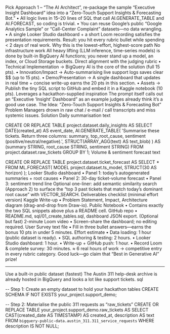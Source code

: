 Pick Approach 1 – “The AI Architect”, re-package the sample “Executive Insight Dashboard” idea into a “Zero-Touch Support Insights & Forecasting Bot.”
• All logic lives in 15–20 lines of SQL that call AI.GENERATE_TABLE and AI.FORECAST, so coding is trivial.
• You can reuse Google’s public “Google Analytics Sample” or “Call-Center Complaint” datasets—no data wrangling.
• A single Looker Studio dashboard + a short Loom recording satisfies the presentation requirements.
Result: you hit every rubric bullet while spending < 2 days of real work.
Why this is the lowest-effort, highest-score path
No infrastructure work
All heavy lifting (LLM inference, time-series models) is done by built-in BigQuery AI functions; you never stand up a model, an index, or Cloud Storage buckets.
Direct alignment with the judging rubric
• Technical Implementation → BigQuery AI is the core of the solution (full 15 pts).
• Innovation/Impact → Auto-summarising live support logs saves clear $$ (up to 15 pts).
• Demo/Presentation → A single dashboard that updates in real time + concise write-up earns the 20 pts in this section.
• Assets → Publish the tiny SQL script to GitHub and embed it in a Kaggle notebook (10 pts).
Leverages a hackathon-supplied inspiration
The prompt itself calls out an “Executive ‘Insight’ Dashboard” as an example judges already think it’s a good use case.
The Idea: “Zero-Touch Support Insights & Forecasting Bot”
Problem
Managers drown in raw chat / e-mail / call transcripts and miss systemic issues.
Solution
Daily summarisation
text


CREATE OR REPLACE TABLE project.dataset.daily_insights AS
SELECT
  DATE(created_at)  AS event_date,
  AI.GENERATE_TABLE(
    'Summarise these tickets. Return three columns: summary, top_root_cause, sentiment (positive/neutral/negative).',
    STRUCT(ARRAY_AGG(text) AS text_blob)
  ) AS (summary STRING, root_cause STRING, sentiment STRING)
FROM project.dataset.raw_tickets
GROUP BY 1;
Volume & sentiment forecast
text


CREATE OR REPLACE TABLE project.dataset.ticket_forecast AS
SELECT *
FROM ML.FORECAST(
  MODEL project.dataset.ts_model,
  STRUCT(30 AS horizon)
);
Looker Studio dashboard
• Panel 1: today’s autogenerated summaries + root causes
• Panel 2: 30-day ticket-volume forecast
• Panel 3: sentiment trend line
Optional one-liner: add semantic similarity search (Approach 2) to surface the “top 3 past tickets that match today’s dominant root cause” with VECTOR_SEARCH.
Deliverables checklist (minimal effort version)
Kaggle Write-up
• Problem Statement, Impact, Architecture diagram (drag-and-drop from Draw-io).
Public Notebook
• Contains exactly the two SQL snippets above plus a README cell.
GitHub repo
• README.md, sql/01_create_tables.sql, dashboard JSON export.
(Optional but fast) 2-minute Loom video
• Screen-share the dashboard; no editing required.
User Survey text file
• Fill in three bullet answers—earns the bonus 10 pts in under 5 minutes.
Effort estimate
• Data loading: 1 hour (public dataset is ready).
• SQL authoring & testing: 2 hours.
• Looker Studio dashboard: 1 hour.
• Write-up + GitHub push: 1 hour.
• Record Loom & complete survey: 30 minutes.
≈ 6 real hours of work → competitive entry in every rubric category.
Good luck—go claim that “Best in Generative AI” prize!

---
Use a built-in public dataset (fastest)
The Austin 311 help-desk archive is already hosted in BigQuery and looks a lot like support tickets.
sql


-- Step 1: Create an empty dataset to hold your hackathon tables
CREATE SCHEMA IF NOT EXISTS your_project.support_demo;

-- Step 2: Materialise the public 311 requests as “raw_tickets”
CREATE OR REPLACE TABLE your_project.support_demo.raw_tickets AS
SELECT
  CAST(created_date AS TIMESTAMP) AS created_at,
  description                          AS text
FROM `bigquery-public-data.austin_311.311_service_requests`
WHERE description IS NOT NULL;

